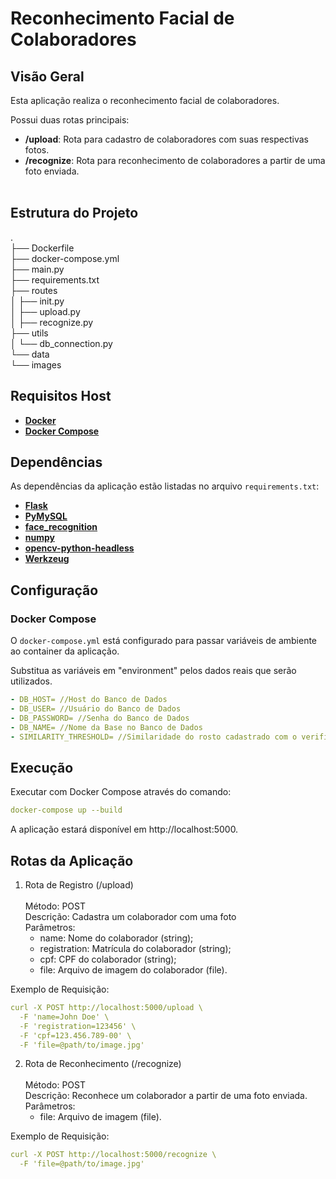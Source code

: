 # Reconhecimento Facial de Colaboradores

## Visão Geral

Esta aplicação realiza o reconhecimento facial de colaboradores. <br>

Possui duas rotas principais:<br>

- **/upload**: Rota para cadastro de colaboradores com suas respectivas fotos.<br>
- **/recognize**: Rota para reconhecimento de colaboradores a partir de uma foto enviada.<br><br>

## Estrutura do Projeto

.<br>
├── Dockerfile<br>
├── docker-compose.yml<br>
├── main.py<br>
├── requirements.txt<br>
├── routes<br>
│ ├── init.py<br>
│ ├── upload.py<br>
│ ├── recognize.py<br>
├── utils<br>
│ └── db_connection.py<br>
└── data<br>
└── images<br>

## Requisitos Host

- **[Docker](https://www.docker.com/)**
- **[Docker Compose](https://docs.docker.com/compose/)**

## Dependências

As dependências da aplicação estão listadas no arquivo `requirements.txt`:

- **[Flask](https://flask.palletsprojects.com/)**
- **[PyMySQL](https://pypi.org/project/PyMySQL/)**
- **[face_recognition](https://pypi.org/project/face-recognition/)**
- **[numpy](https://numpy.org/)**
- **[opencv-python-headless](https://pypi.org/project/opencv-python-headless/)**
- **[Werkzeug](https://werkzeug.palletsprojects.com/)**

## Configuração

### Docker Compose

O `docker-compose.yml` está configurado para passar variáveis de ambiente ao container da aplicação.

Substitua as variáveis em "environment" pelos dados reais que serão utilizados.

```yaml
- DB_HOST= //Host do Banco de Dados
- DB_USER= //Usuário do Banco de Dados
- DB_PASSWORD= //Senha do Banco de Dados
- DB_NAME= //Nome da Base no Banco de Dados
- SIMILARITY_THRESHOLD= //Similaridade do rosto cadastrado com o verificado, no tipo float como 0.60
``` 

## Execução
Executar com Docker Compose através do comando:

```yaml
docker-compose up --build
``` 

A aplicação estará disponível em http://localhost:5000.

## Rotas da Aplicação
1. Rota de Registro (/upload)<br><br>
    Método: POST<br>
    Descrição: Cadastra um colaborador com uma foto<br>
    Parâmetros:<br>
      - name: Nome do colaborador (string);<br>
      - registration: Matrícula do colaborador (string);<br>
      - cpf: CPF do colaborador (string);<br>
      - file: Arquivo de imagem do colaborador (file).<br>

Exemplo de Requisição:
```yaml
curl -X POST http://localhost:5000/upload \
  -F 'name=John Doe' \
  -F 'registration=123456' \
  -F 'cpf=123.456.789-00' \
  -F 'file=@path/to/image.jpg'
``` 

2. Rota de Reconhecimento (/recognize)<br><br>
  Método: POST<br>
  Descrição: Reconhece um colaborador a partir de uma foto enviada.<br>
  Parâmetros:
    - file: Arquivo de imagem (file).<br>

Exemplo de Requisição:
```yaml
curl -X POST http://localhost:5000/recognize \
  -F 'file=@path/to/image.jpg'
``` 